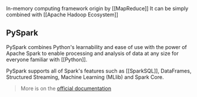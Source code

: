 In-memory computing framework origin by [[MapReduce]]
It can be simply combined with [[Apache Hadoop Ecosystem]]

## PySpark

PySpark combines Python's learnability and ease of use with the power of Apache Spark to enable processing and analysis of data at any size for everyone familiar with [[Python]].

PySpark supports all of Spark's features such as [[SparkSQL]], DataFrames, Structured Streaming, Machine Learning (MLlib) and Spark Core.

> More is on the [official documentation](https://spark.apache.org/docs/latest/api/python/)

